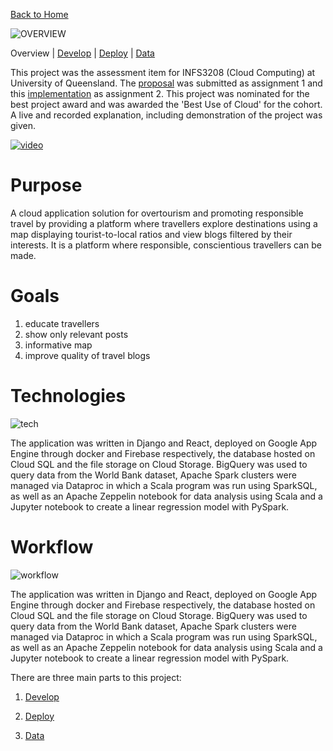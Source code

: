 [Back to Home](https://teanlouise.github.io)

![OVERVIEW](https://user-images.githubusercontent.com/19520346/69125846-7769b080-0af2-11ea-8de9-5cf021b2e0ba.PNG)

Overview    |     [Develop](https://teanlouise.github.io/shared-world/develop)    |   [Deploy](https://teanlouise.github.io/shared-world/deploy)    |   [Data](https://teanlouise.github.io/shared-world-data)

This project was the assessment item for INFS3208 (Cloud Computing) at University of Queensland. The [proposal](https://teanlouise.github.io/shared-world/proposal) was submitted as assignment 1 and this [implementation](https://shared-world.web.app) as assignment 2. This project was nominated for the best project award and was awarded the 'Best Use of Cloud' for the cohort. A live and recorded explanation, including demonstration of the project was given. 

[![video](https://user-images.githubusercontent.com/19520346/69110565-e4ffe780-0ac6-11ea-9157-dd93aaff754a.png)](https://www.youtube.com/watch?v=C7-FDgk8Jqk)

# Purpose
A cloud application solution for overtourism and promoting responsible travel by providing a platform where travellers explore destinations using a map displaying tourist-to-local ratios and view blogs filtered by their interests. It is a platform where responsible, conscientious travellers can be made. 

# Goals
1.	educate travellers
2.	show only relevant posts
3.	informative map
4.	improve quality of travel blogs

# Technologies
![tech](https://user-images.githubusercontent.com/19520346/69107831-6dc65580-0abe-11ea-9e97-77a83787938f.png)

The application was written in Django and React, deployed on Google App Engine through docker and Firebase respectively, the database hosted on Cloud SQL and the file storage on Cloud Storage. BigQuery was used to query data from the World Bank dataset, Apache Spark clusters were managed via Dataproc in which a Scala program was run using SparkSQL, as well as an Apache Zeppelin notebook for data analysis using Scala and a Jupyter notebook to create a linear regression model with PySpark. 

# Workflow
![workflow](https://user-images.githubusercontent.com/19520346/69107833-6ef78280-0abe-11ea-97e9-7345c40b4363.png)

The application was written in Django and React, deployed on Google App Engine through docker and Firebase respectively, the database hosted on Cloud SQL and the file storage on Cloud Storage. BigQuery was used to query data from the World Bank dataset, Apache Spark clusters were managed via Dataproc in which a Scala program was run using SparkSQL, as well as an Apache Zeppelin notebook for data analysis using Scala and a Jupyter notebook to create a linear regression model with PySpark.

There are three main parts to this project:

1. [Develop](https://teanlouise.github.io/shared-world/develop)

2. [Deploy](https://teanlouise.github.io/shared-world/deploy)

3. [Data](https://teanlouise.github.io/shared-world-data)
